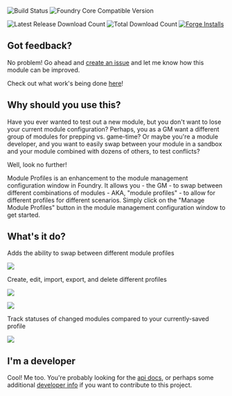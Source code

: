 ![Build Status](https://github.com/NateHawk85/module-profiles/actions/workflows/run_tests_on_push.yml/badge.svg)
![Foundry Core Compatible Version](https://img.shields.io/badge/dynamic/json.svg?url=https%3A%2F%2Fraw.githubusercontent.com%2Fnatehawk85%2Fmodule-profiles%2Fmain%2Fstatic%2Fmodule.json&label=Current%20Foundry%20Version&query=$.compatibleCoreVersion&colorB=orange&style=plastic)

![Latest Release Download Count](https://img.shields.io/github/downloads/natehawk85/module-profiles/latest/total?color=2b82fc&label=Downloads%20(latest)&style=plastic)
![Total Download Count](https://img.shields.io/github/downloads/natehawk85/module-profiles/total?style=plastic&label=Downloads%20(total))
[![Forge Installs](https://img.shields.io/badge/dynamic/json?label=Forge%20Installs&query=package.installs&suffix=%25&url=https%3A%2F%2Fforge-vtt.com%2Fapi%2Fbazaar%2Fpackage%2Fmodule-profiles&colorB=blueviolet)](https://forge-vtt.com/bazaar#package=module-profiles)

## Got feedback?

No problem! Go ahead and [create an issue](https://github.com/NateHawk85/module-profiles/issues) and let me know how this module can be 
improved.

Check out what work's being done [here](https://github.com/NateHawk85/module-profiles/projects/2)!

## Why should you use this?

Have you ever wanted to test out a new module, but you don't want to lose your current module configuration? Perhaps, you as a GM want a different group of 
modules for prepping vs. game-time? Or maybe you're a module developer, and you want to easily swap between your module in a sandbox and your module combined 
with dozens of others, to test conflicts?

Well, look no further!

Module Profiles is an enhancement to the module management configuration window in Foundry. It allows you - the GM - to swap between different
combinations of modules - AKA, "module profiles" - to allow for different profiles for different scenarios. Simply click on the "Manage Module Profiles"
button in the module management configuration window to get started.

## What's it do?

Adds the ability to swap between different module profiles

![](https://github.com/NateHawk85/module-profiles/blob/main/misc/media/module-management.png)

Create, edit, import, export, and delete different profiles

![](https://github.com/NateHawk85/module-profiles/blob/main/misc/media/create-new.png)

![](https://github.com/NateHawk85/module-profiles/blob/main/misc/media/import-export.png)

Track statuses of changed modules compared to your currently-saved profile

![](https://github.com/NateHawk85/module-profiles/blob/main/misc/media/changes.png)

## I'm a developer

Cool! Me too. You're probably looking for the [api docs](https://github.com/NateHawk85/module-profiles/blob/main/documentation/api.md), or perhaps some 
additional [developer info](https://github.com/NateHawk85/module-profiles/blob/main/documentation/developer-info.md) if you want to contribute to this 
project.
